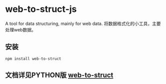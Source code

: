 # web-to-struct-js
A tool for data structuring, mainly for web data. 将数据格式化的小工具，主要处理web数据。

## 安装
`npm install web-to-struct`

## 文档详见PYTHON版 [web-to-struct](https://github.com/BD777/web-to-struct)
